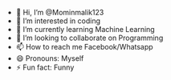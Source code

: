 - 👋 Hi, I’m @Mominmalik123
- 👀 I’m interested in coding
- 🌱 I’m currently learning Machine Learning
- 💞️ I’m looking to collaborate on Programming
- 📫 How to reach me Facebook/Whatsapp
- 😄 Pronouns: Myself
- ⚡ Fun fact: Funny 

<!---
Mominmalik123/Mominmalik123 is a ✨ special ✨ repository because its `README.md` (this file) appears on your GitHub profile.
You can click the Preview link to take a look at your changes.
--->
